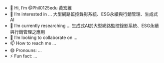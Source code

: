 - 👋 Hi, I’m @Phil0125edu 黃宏維
- 👀 I’m interested in ... 大型網路監控錄影系統、ESG永續與行銷管理、生成式AI
- 🌱 I’m currently researching ... 生成式AI於大型網路監控錄影系統、ESG永續與行銷管理之應用
- 💞️ I’m looking to collaborate on ...
- 📫 How to reach me ...
- 😄 Pronouns: ...
- ⚡ Fun fact: ...

<!---
Phil0125edu/Phil0125edu is a ✨ special ✨ repository because its `README.md` (this file) appears on your GitHub profile.
You can click the Preview link to take a look at your changes.
--->
